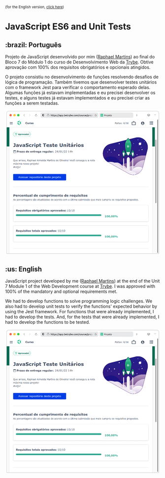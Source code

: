 <small>(for the English version, <a href="#en">click here</a>)</small>

# JavaScript ES6 and Unit Tests
<h2>:brazil: Português</h2>
<p id="pt">Projeto de JavaScript desenvolvido por mim (<a href="https://www.linkedin.com/in/raphaelameidamartins/" target="_blank" rel="external">Raphael Martins</a>) ao final do Bloco 7 do Módulo 1 do curso de Desenvolvimento Web da <a href="https://www.betrybe.com" targe="_blank" rel="nofollow">Trybe</a>. Obtive aprovação com 100% dos requisitos obrigatórios e opcionais atingidos.</p>
<p>O projeto consistiu no desenvolvimento de funções resolvendo desafios de lógica de programação. Também tivemos que desenvolver testes unitários com o framework Jest para verificar o comportamento esperado delas. Algumas funções já estavam implementadas e eu precisei desenvolver os testes, e alguns testes já estavam implementados e eu precisei criar as funções a serem testadas.</p>

![Minha nota no projeto - My grade of the project](./nota.png)
<br>

<h2 id="en">:us: English</h2>
<p>JavaScript project developed by me (<a href="https://www.linkedin.com/in/raphaelameidamartins/" target="_blank" rel="external">Raphael Martins</a>) at the end of the Unit 7 Module 1 of the Web Development course at <a href="https://www.betrybe.com" targe="_blank" rel="nofollow">Trybe</a>. I was approved with 100% of the mandatory and optional requirements met.</p>
<p>We had to develop functions to solve programming logic challenges. We also had to develop unit tests to verify the functions' expected behavior by using the Jest framework. For functions that were already implemented, I had to develop the tests. And, for the tests that were already implemented, I had to develop the functions to be tested.</p>

![My grade of the project - Minha nota no projeto](./nota.png)
